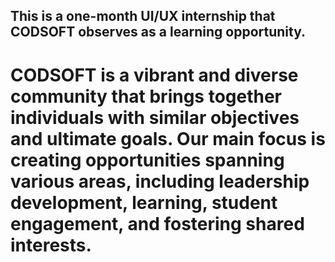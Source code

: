 ## This is a one-month UI/UX internship that CODSOFT observes as a learning opportunity.
# CODSOFT is a vibrant and diverse community that brings together individuals with similar objectives and ultimate goals. Our main focus is creating opportunities spanning various areas, including leadership development, learning, student engagement, and fostering shared interests.
